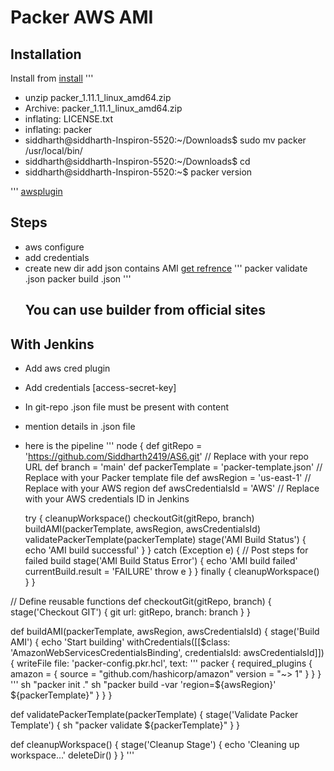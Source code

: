 #  Packer AWS AMI

## Installation
Install from 
[install](https://developer.hashicorp.com/packer/install)
'''
* unzip packer_1.11.1_linux_amd64.zip 
* Archive:  packer_1.11.1_linux_amd64.zip
 * inflating: LICENSE.txt             
 *  inflating: packer                  
* siddharth@siddharth-Inspiron-5520:~/Downloads$ sudo mv packer /usr/local/bin/
* siddharth@siddharth-Inspiron-5520:~/Downloads$ cd
* siddharth@siddharth-Inspiron-5520:~$ packer version 


'''
[awsplugin](https://developer.hashicorp.com/packer/integrations/hashicorp/amazon)
## Steps
* aws configure
* add credentials
* create new dir add json contains AMI [get refrence](https://github.com/Siddharth2419/AS6/blob/main/packer-template.json)
  '''
  packer validate .json
  packer build .json
  '''
  ## You can use builder from official sites
## With Jenkins
* Add aws cred plugin
* Add credentials [access-secret-key]
* In git-repo .json file must be present with content
* mention details in .json file
* here is the pipeline
  '''
  node {
    def gitRepo = 'https://github.com/Siddharth2419/AS6.git' // Replace with your repo URL
    def branch = 'main'
    def packerTemplate = 'packer-template.json' // Replace with your Packer template file
    def awsRegion = 'us-east-1' // Replace with your AWS region
    def awsCredentialsId = 'AWS' // Replace with your AWS credentials ID in Jenkins

    try {
        cleanupWorkspace()
        checkoutGit(gitRepo, branch)
        buildAMI(packerTemplate, awsRegion, awsCredentialsId)
        validatePackerTemplate(packerTemplate)
        stage('AMI Build Status') {
            echo 'AMI build successful'
        }
    } catch (Exception e) {
        // Post steps for failed build
        stage('AMI Build Status Error') {
            echo 'AMI build failed'
            currentBuild.result = 'FAILURE'
            throw e
        }
    } finally {
        cleanupWorkspace()
    }
}

// Define reusable functions
def checkoutGit(gitRepo, branch) {
    stage('Checkout GIT') {
        git url: gitRepo, branch: branch
    }
}

def buildAMI(packerTemplate, awsRegion, awsCredentialsId) {
    stage('Build AMI') {
        echo 'Start building'
        withCredentials([[$class: 'AmazonWebServicesCredentialsBinding', credentialsId: awsCredentialsId]]) {
            writeFile file: 'packer-config.pkr.hcl', text: '''
packer {
  required_plugins {
    amazon = {
      source  = "github.com/hashicorp/amazon"
      version = "~> 1"
    }
  }
}
'''
            sh "packer init ."
            sh "packer build -var 'region=${awsRegion}' ${packerTemplate}"
        }
    }
}

def validatePackerTemplate(packerTemplate) {
    stage('Validate Packer Template') {
        sh "packer validate ${packerTemplate}"
    }
}

def cleanupWorkspace() {
    stage('Cleanup Stage') {
        echo 'Cleaning up workspace...'
        deleteDir()
    }
}
  '''
